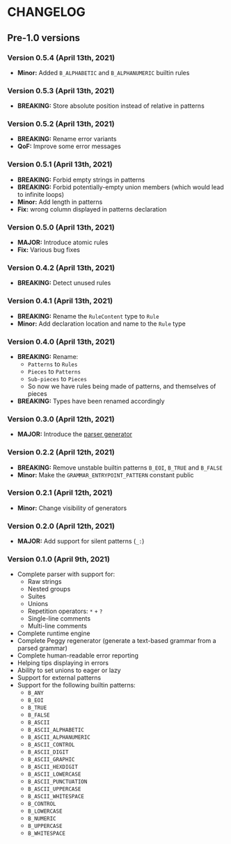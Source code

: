 # CHANGELOG

## Pre-1.0 versions

### Version 0.5.4 (April 13th, 2021)

* **Minor:** Added `B_ALPHABETIC` and `B_ALPHANUMERIC` builtin rules

### Version 0.5.3 (April 13th, 2021)

* **BREAKING:** Store absolute position instead of relative in patterns

### Version 0.5.2 (April 13th, 2021)

* **BREAKING:** Rename error variants
* **QoF:** Improve some error messages

### Version 0.5.1 (April 13th, 2021)

* **BREAKING:** Forbid empty strings in patterns
* **BREAKING:** Forbid potentially-empty union members (which would lead to infinite loops)
* **Minor:** Add length in patterns
* **Fix:** wrong column displayed in patterns declaration

### Version 0.5.0 (April 13th, 2021)

* **MAJOR:** Introduce atomic rules
* **Fix:** Various bug fixes

### Version 0.4.2 (April 13th, 2021)

* **BREAKING:** Detect unused rules

### Version 0.4.1 (April 13th, 2021)

* **BREAKING:** Rename the `RuleContent` type to `Rule`
* **Minor:** Add declaration location and name to the `Rule` type

### Version 0.4.0 (April 13th, 2021)

* **BREAKING:** Rename:
  * `Patterns` to `Rules`
  * `Pieces` to `Patterns`
  * `Sub-pieces` to `Pieces`
  * So now we have rules being made of patterns, and themselves of pieces
* **BREAKING:** Types have been renamed accordingly

### Version 0.3.0 (April 12th, 2021)

* **MAJOR:** Introduce the [parser generator](peggy_derive/)

### Version 0.2.2 (April 12th, 2021)

* **BREAKING:** Remove unstable builtin patterns `B_EOI`, `B_TRUE` and `B_FALSE`
* **Minor:** Make the `GRAMMAR_ENTRYPOINT_PATTERN` constant public

### Version 0.2.1 (April 12th, 2021)

* **Minor:** Change visibility of generators

### Version 0.2.0 (April 12th, 2021)

* **MAJOR:** Add support for silent patterns (`_:`)

### Version 0.1.0 (April 9th, 2021)

* Complete parser with support for:
  * Raw strings
  * Nested groups
  * Suites
  * Unions
  * Repetition operators: `*` `+` `?`
  * Single-line comments
  * Multi-line comments
* Complete runtime engine
* Complete Peggy regenerator (generate a text-based grammar from a parsed grammar)
* Complete human-readable error reporting
* Helping tips displaying in errors
* Ability to set unions to eager or lazy
* Support for external patterns
* Support for the following builtin patterns:
  * `B_ANY`
  * `B_EOI`
  * `B_TRUE`
  * `B_FALSE`
  * `B_ASCII`
  * `B_ASCII_ALPHABETIC`
  * `B_ASCII_ALPHANUMERIC`
  * `B_ASCII_CONTROL`
  * `B_ASCII_DIGIT`
  * `B_ASCII_GRAPHIC`
  * `B_ASCII_HEXDIGIT`
  * `B_ASCII_LOWERCASE`
  * `B_ASCII_PUNCTUATION`
  * `B_ASCII_UPPERCASE`
  * `B_ASCII_WHITESPACE`
  * `B_CONTROL`
  * `B_LOWERCASE`
  * `B_NUMERIC`
  * `B_UPPERCASE`
  * `B_WHITESPACE`
